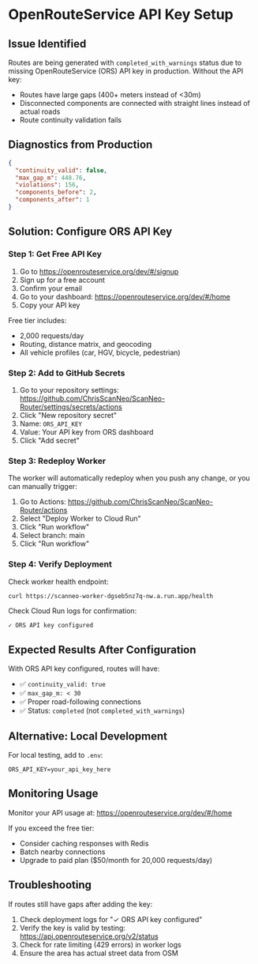 # OpenRouteService API Key Setup

## Issue Identified

Routes are being generated with `completed_with_warnings` status due to missing OpenRouteService (ORS) API key in production. Without the API key:

- Routes have large gaps (400+ meters instead of <30m)
- Disconnected components are connected with straight lines instead of actual roads
- Route continuity validation fails

## Diagnostics from Production

```json
{
  "continuity_valid": false,
  "max_gap_m": 448.76,
  "violations": 156,
  "components_before": 2,
  "components_after": 1
}
```

## Solution: Configure ORS API Key

### Step 1: Get Free API Key

1. Go to https://openrouteservice.org/dev/#/signup
2. Sign up for a free account
3. Confirm your email
4. Go to your dashboard: https://openrouteservice.org/dev/#/home
5. Copy your API key

Free tier includes:

- 2,000 requests/day
- Routing, distance matrix, and geocoding
- All vehicle profiles (car, HGV, bicycle, pedestrian)

### Step 2: Add to GitHub Secrets

1. Go to your repository settings: https://github.com/ChrisScanNeo/ScanNeo-Router/settings/secrets/actions
2. Click "New repository secret"
3. Name: `ORS_API_KEY`
4. Value: Your API key from ORS dashboard
5. Click "Add secret"

### Step 3: Redeploy Worker

The worker will automatically redeploy when you push any change, or you can manually trigger:

1. Go to Actions: https://github.com/ChrisScanNeo/ScanNeo-Router/actions
2. Select "Deploy Worker to Cloud Run"
3. Click "Run workflow"
4. Select branch: main
5. Click "Run workflow"

### Step 4: Verify Deployment

Check worker health endpoint:

```bash
curl https://scanneo-worker-dgseb5nz7q-nw.a.run.app/health
```

Check Cloud Run logs for confirmation:

```
✓ ORS API key configured
```

## Expected Results After Configuration

With ORS API key configured, routes will have:

- ✅ `continuity_valid: true`
- ✅ `max_gap_m: < 30`
- ✅ Proper road-following connections
- ✅ Status: `completed` (not `completed_with_warnings`)

## Alternative: Local Development

For local testing, add to `.env`:

```env
ORS_API_KEY=your_api_key_here
```

## Monitoring Usage

Monitor your API usage at: https://openrouteservice.org/dev/#/home

If you exceed the free tier:

- Consider caching responses with Redis
- Batch nearby connections
- Upgrade to paid plan ($50/month for 20,000 requests/day)

## Troubleshooting

If routes still have gaps after adding the key:

1. Check deployment logs for "✓ ORS API key configured"
2. Verify the key is valid by testing: https://api.openrouteservice.org/v2/status
3. Check for rate limiting (429 errors) in worker logs
4. Ensure the area has actual street data from OSM

